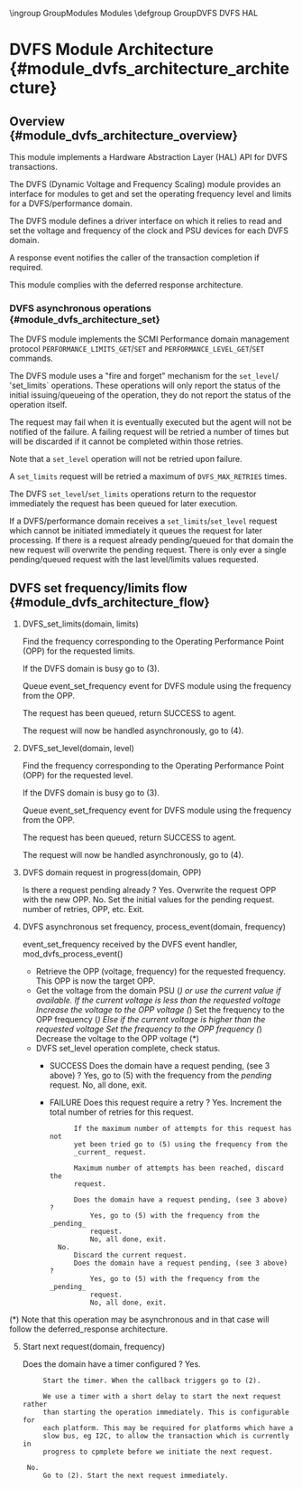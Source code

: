 \ingroup GroupModules Modules
\defgroup GroupDVFS DVFS HAL

# DVFS Module Architecture            {#module_dvfs_architecture_architecture}

## Overview                               {#module_dvfs_architecture_overview}

This module implements a Hardware Abstraction Layer (HAL) API for DVFS
transactions.

The DVFS (Dynamic Voltage and Frequency Scaling) module provides an
interface for modules to get and set the operating frequency level
and limits for a DVFS/performance domain.

The DVFS module defines a driver interface on which it relies to read and set
the voltage and frequency of the clock and PSU devices for each DVFS domain.

A response event notifies the caller of the transaction completion if required.

This module complies with the deferred response architecture.

### DVFS asynchronous operations               {#module_dvfs_architecture_set}

The DVFS module implements the SCMI Performance domain management protocol
`PERFORMANCE_LIMITS_GET`/`SET` and `PERFORMANCE_LEVEL_GET`/`SET` commands.

The DVFS module uses a "fire and forget" mechanism for the `set_level`/
'set_limits` operations. These operations will only report the status of
the initial issuing/queueing of the operation, they do not report the status
of the operation itself.

The request may fail when it is eventually executed but the agent will not
be notified of the failure. A failing request will be retried a number of times
but will be discarded if it cannot be completed within those retries.

Note that a `set_level` operation will not be retried upon failure.

A `set_limits` request will be retried a maximum of `DVFS_MAX_RETRIES` times.

The DVFS `set_level`/`set_limits` operations return to the requestor immediately
the request has been queued for later execution.

If a DVFS/performance domain receives a `set_limits`/`set_level` request which
cannot be initiated immediately it queues the request for later processing.
If there is a request already pending/queued for that domain the new request
will overwrite the pending request. There is only ever a single pending/queued
request with the last level/limits values requested.

## DVFS set frequency/limits flow             {#module_dvfs_architecture_flow}

1) DVFS_set_limits(domain, limits)

    Find the frequency corresponding to the Operating Performance Point (OPP)
    for the requested limits.

    If the DVFS domain is busy go to (3).

    Queue event_set_frequency event for DVFS module using the frequency from
    the OPP.

    The request has been queued, return SUCCESS to agent.

    The request will now be handled asynchronously, go to (4).

2) DVFS_set_level(domain, level)

    Find the frequency corresponding to the Operating Performance Point (OPP)
    for the requested level.

    If the DVFS domain is busy go to (3).

    Queue event_set_frequency event for DVFS module using the frequency from
    the OPP.

    The request has been queued, return SUCCESS to agent.

    The request will now be handled asynchronously, go to (4).

3) DVFS domain request in progress(domain, OPP)

    Is there a request pending already ?
        Yes.
            Overwrite the request OPP with the new OPP.
        No.
            Set the initial values for the pending request.
            number of retries, OPP, etc.
    Exit.


4) DVFS asynchronous set frequency, process_event(domain, frequency)

    event_set_frequency received by the DVFS event handler,
      mod_dvfs_process_event()
    - Retrieve the OPP (voltage, frequency) for the requested frequency.
      This OPP is now the target OPP.
    - Get the voltage from the domain PSU (*) or use the current value if
      available.
        If the current voltage is less than the requested voltage
            Increase the voltage to the OPP voltage (*)
            Set the frequency to the OPP frequency (*)
        Else if the current voltage is higher than the requested voltage
            Set the frequency to the OPP frequency (*)
            Decrease the voltage to the OPP voltage (*)
    - DVFS set_level operation complete, check status.
        - SUCCESS
            Does the domain have a request pending, (see 3 above) ?
                Yes, go to (5) with the frequency from the _pending_
                request.
                No, all done, exit.
        - FAILURE
            Does this request require a retry ?
                Yes.
                    Increment the total number of retries for this request.

                    If the maximum number of attempts for this request has not
                    yet been tried go to (5) using the frequency from the
                    _current_ request.

                    Maximum number of attempts has been reached, discard the
                    request.

                    Does the domain have a request pending, (see 3 above) ?
                        Yes, go to (5) with the frequency from the _pending_
                        request.
                        No, all done, exit.
                No.
                    Discard the current request.
                    Does the domain have a request pending, (see 3 above) ?
                        Yes, go to (5) with the frequency from the _pending_
                        request.
                        No, all done, exit.

(*) Note that this operation may be asynchronous and in that case will follow
the deferred_response architecture.

5) Start next request(domain, frequency)

    Does the domain have a timer configured ?
        Yes.

            Start the timer. When the callback triggers go to (2).

            We use a timer with a short delay to start the next request rather
            than starting the operation immediately. This is configurable for
            each platform. This may be required for platforms which have a
            slow bus, eg I2C, to allow the transaction which is currently in
            progress to cpmplete before we initiate the next request.

        No.
            Go to (2). Start the next request immediately.
